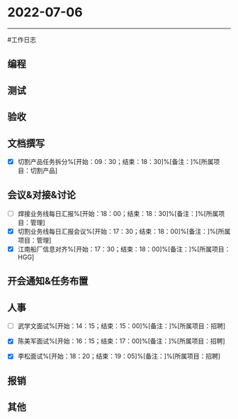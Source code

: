 # 2022-07-06 

---

#工作日志

## 编程



## 测试



## 验收 



## 文档撰写 
- [x] 切割产品任务拆分%[开始：09：30；结束：18：30]%[备注：]%[所属项目：切割产品]


## 会议&对接&讨论

- [ ] 焊接业务线每日汇报%[开始：18：00；结束：18：30]%[备注：]%[所属项目：管理]
- [x] 切割业务线每日汇报会议%[开始：17：30；结束：18：00]%[备注：]%[所属项目：管理]
- [x] 江南船厂信息对齐%[开始：17：30；结束：18：00]%[备注：]%[所属项目：HGG]

## 开会通知&任务布置



## 人事
- [ ] 武学文面试%[开始：14：15；结束：15：00]%[备注：]%[所属项目：招聘]
- [x] 陈美军面试%[开始：16：15；结束：17：00]%[备注：]%[所属项目：招聘]
- [x] 李松面试%[开始：18：20；结束：19：05]%[备注：]%[所属项目：招聘]


## 报销



## 其他



